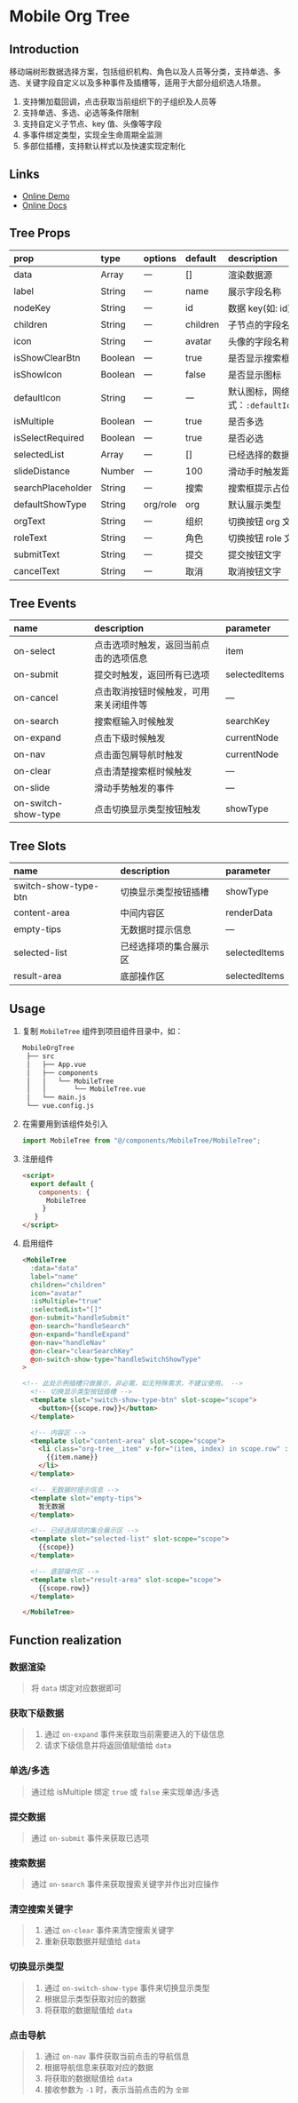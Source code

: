 # Mobile Org Tree

## Introduction

移动端树形数据选择方案，包括组织机构、角色以及人员等分类，支持单选、多选、关键字段自定义以及多种事件及插槽等，适用于大部分组织选人场景。

1. 支持懒加载回调，点击获取当前组织下的子组织及人员等
2. 支持单选、多选、必选等条件限制
3. 支持自定义子节点、key 值、头像等字段
4. 多事件绑定类型，实现全生命周期全监测
5. 多部位插槽，支持默认样式以及快速实现定制化

## Links

- [Online Demo](https://stefan-ysh.github.io/mobile_tree/)
- [Online Docs](https://stefan-ysh.github.io/mobile_tree_guide/)

## Tree Props

| prop              | type    | options  | default  | description                                                                                        |
| :---------------- | :------ | :------- | :------- | :------------------------------------------------------------------------------------------------- |
| data              | Array   | 一       | []       | 渲染数据源                                                                                         |
| label             | String  | 一       | name     | 展示字段名称                                                                                       |
| nodeKey           | String  | 一       | id       | 数据 key(如: id)                                                                                   |
| children          | String  | 一       | children | 子节点的字段名称                                                                                   |
| icon              | String  | 一       | avatar   | 头像的字段名称                                                                                     |
| isShowClearBtn    | Boolean | 一       | true     | 是否显示搜索框右侧的清除按钮                                                                       |
| isShowIcon        | Boolean | 一       | false    | 是否显示图标                                                                                       |
| defaultIcon       | String  | 一       | 一       | 默认图标，网络链接可以直接用，本地路径引用方式：`:defaultIcon="require('@/assets/demo/icon.jpg')"` |
| isMultiple        | Boolean | 一       | true     | 是否多选                                                                                           |
| isSelectRequired  | Boolean | 一       | true     | 是否必选                                                                                           |
| selectedList      | Array   | 一       | []       | 已经选择的数据，可用作回显                                                                         |
| slideDistance     | Number  | 一       | 100      | 滑动手时触发距离                                                                                   |
| searchPlaceholder | String  | 一       | 搜索     | 搜索框提示占位符文字                                                                               |
| defaultShowType   | String  | org/role | org      | 默认展示类型                                                                                       |
| orgText           | String  | 一       | 组织     | 切换按钮 org 文字                                                                                  |
| roleText          | String  | 一       | 角色     | 切换按钮 role 文字                                                                                 |
| submitText        | String  | 一       | 提交     | 提交按钮文字                                                                                       |
| cancelText        | String  | 一       | 取消     | 取消按钮文字                                                                                       |

## Tree Events

| name                | description                            | parameter     |
| :------------------ | :------------------------------------- | :------------ |
| on-select           | 点击选项时触发，返回当前点击的选项信息 | item          |
| on-submit           | 提交时触发，返回所有已选项             | selectedItems |
| on-cancel           | 点击取消按钮时候触发，可用来关闭组件等 | —             |
| on-search           | 搜索框输入时候触发                     | searchKey     |
| on-expand           | 点击下级时候触发                       | currentNode   |
| on-nav              | 点击面包屑导航时触发                   | currentNode   |
| on-clear            | 点击清楚搜索框时候触发                 | —             |
| on-slide            | 滑动手势触发的事件                     | —             |
| on-switch-show-type | 点击切换显示类型按钮触发               | showType      |

## Tree Slots

| name                 | description            | parameter     |
| :------------------- | :--------------------- | :------------ |
| switch-show-type-btn | 切换显示类型按钮插槽   | showType      |
| content-area         | 中间内容区             | renderData    |
| empty-tips           | 无数据时提示信息       | —             |
| selected-list        | 已经选择项的集合展示区 | selectedItems |
| result-area          | 底部操作区             | selectedItems |

## Usage

1. 复制 `MobileTree` 组件到项目组件目录中，如：

   ```bash
   MobileOrgTree
    ├── src
    │   ├── App.vue
    │   ├── components
    │   │   └── MobileTree
    │   │       └── MobileTree.vue
    │   └── main.js
    └── vue.config.js
   ```

2. 在需要用到该组件处引入

   ```javascript
   import MobileTree from "@/components/MobileTree/MobileTree";
   ```

3. 注册组件

   ```html
   <script>
     export default {
       components: {
         MobileTree
        }
      }
   </script>
   ```

4. 启用组件

   ```html
   <MobileTree
     :data="data"
     label="name"
     children="children"
     icon="avatar"
     :isMultiple="true"
     :selectedList="[]"
     @on-submit="handleSubmit"
     @on-search="handleSearch"
     @on-expand="handleExpand"
     @on-nav="handleNav"
     @on-clear="clearSearchKey"
     @on-switch-show-type="handleSwitchShowType"
   >

   <!-- 此处示例插槽只做展示，非必需，如无特殊需求，不建议使用。 -->
     <!-- 切换显示类型按钮插槽 -->
     <template slot="switch-show-type-btn" slot-scope="scope">
       <button>{{scope.row}}</button>
     </template>

     <!-- 内容区 -->
     <template slot="content-area" slot-scope="scope">
       <li class="org-tree__item" v-for="(item, index) in scope.row" :key="index">
         {{item.name}}
       </li>
     </template>

     <!-- 无数据时提示信息 -->
     <template slot="empty-tips">
       暂无数据
     </template>

     <!-- 已经选择项的集合展示区 -->
     <template slot="selected-list" slot-scope="scope">
       {{scope}}
     </template>

     <!-- 底部操作区 -->
     <template slot="result-area" slot-scope="scope">
       {{scope.row}}
     </template>

   </MobileTree>
   ```

## Function realization

### 数据渲染

> 将 `data` 绑定对应数据即可

### 获取下级数据

> 1. 通过 `on-expand` 事件来获取当前需要进入的下级信息
> 2. 请求下级信息并将返回值赋值给 `data`

### 单选/多选

> 通过给 isMultiple 绑定 `true` 或 `false` 来实现单选/多选

### 提交数据

> 通过 `on-submit` 事件来获取已选项

### 搜索数据

> 通过 `on-search` 事件来获取搜索关键字并作出对应操作

### 清空搜索关键字

> 1. 通过 `on-clear` 事件来清空搜索关键字
> 2. 重新获取数据并赋值给 `data`

### 切换显示类型

> 1. 通过 `on-switch-show-type` 事件来切换显示类型
> 2. 根据显示类型获取对应的数据
> 3. 将获取的数据赋值给 `data`

### 点击导航

> 1. 通过 `on-nav` 事件获取当前点击的导航信息
> 2. 根据导航信息来获取对应的数据
> 3. 将获取的数据赋值给 `data`
> 4. 接收参数为 `-1` 时，表示当前点击的为 `全部`
